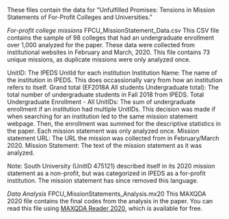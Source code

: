 These files contain the data for "Unfulfilled Promises: Tensions in Mission Statements of For-Profit Colleges and Universities."

*For-profit college missions*
FPCU_MissionStatement_Data.csv
This CSV file contains the sample of 98 colleges that had an undergraduate enrollment over 1,000 analyzed for the paper. These data were collected from institutional websites in February and March, 2020. This file contains 73 unique missions, as duplicate missions were only analyzed once.

UnitID: The IPEDS UnitId for each institution
Institution Name: The name of the institution in IPEDS. This does occassionally vary from how an institution refers to itself.
Grand total (EF2018A All students Undergraduate total): The total number of undergraduate students in Fall 2018 from IPEDS.
Total Undergraduate Enrollment - All UnitIDs: The sum of undergraduate enrollment if an institution had multiple UnitIDs. This decision was made if when searching for an institution led to the same mission statement webpage. Then, the enrollment was summed for the descriptive statistics in the paper. Each mission statement was only analyzed once.
Mission statement URL: The URL the mission was collected from in February/March 2020. 
Mission Statement: The text of the mission statement as it was analyzed. 

Note: South University (UnitID 475121) described itself in its 2020 mission statement as a non-profit, but was categorized in IPEDS as a for-profit institution. The mission statement has since removed this language. 

*Data Analysis*
FPCU_MissionStatements_Analysis.mx20
This MAXQDA 2020 file contains the final codes from the analysis in the paper. You can read this file using [MAXQDA Reader 2020](https://www.maxqda.com/products/maxqda-reader), which is available for free.